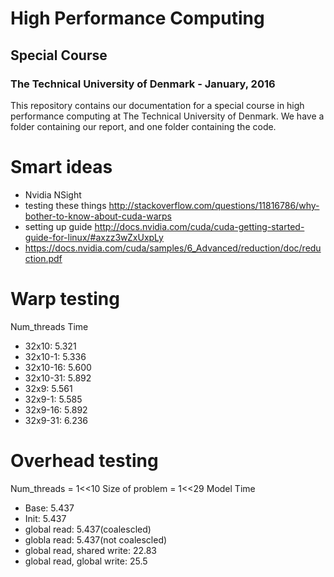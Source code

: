 # High Performance Computing
## Special Course
### The Technical University of Denmark - January, 2016
This repository contains our documentation for a special course in high performance computing at The Technical University of Denmark.
We have a folder containing our report, and one folder containing the code.

# Smart ideas

- Nvidia NSight
- testing these things http://stackoverflow.com/questions/11816786/why-bother-to-know-about-cuda-warps
- setting up guide http://docs.nvidia.com/cuda/cuda-getting-started-guide-for-linux/#axzz3wZxUxpLy
- https://docs.nvidia.com/cuda/samples/6_Advanced/reduction/doc/reduction.pdf

# Warp testing
Num_threads Time
- 32x10:    5.321
- 32x10-1:  5.336
- 32x10-16: 5.600
- 32x10-31: 5.892
- 32x9:     5.561
- 32x9-1:   5.585
- 32x9-16:  5.892
- 32x9-31:  6.236

# Overhead testing
Num_threads = 1<<10
Size of problem = 1<<29 
Model       Time
- Base:     5.437
- Init:     5.437
- global read:  5.437(coalescled)
- globla read:  5.437(not coalescled)
- global read, shared write: 22.83
- global read, global write: 25.5

